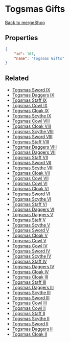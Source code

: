 # Togsmas Gifts

<no description available>

[Back to mergeShop](../merge-shops.md)

## Properties

```json
{
    "id": 101,
    "name": "Togsmas Gifts"
}
```

## Related

- [Togsmas Sword IX](../items/13125-togsmas-sword-ix.md)
- [Togsmas Daggers IX](../items/13126-togsmas-daggers-ix.md)
- [Togsmas Staff IX](../items/13127-togsmas-staff-ix.md)
- [Togsmas Cowl IX](../items/13128-togsmas-cowl-ix.md)
- [Togsmas Cloak IX](../items/13129-togsmas-cloak-ix.md)
- [Togsmas Scythe IX](../items/13130-togsmas-scythe-ix.md)
- [Togsmas Cowl VIII](../items/6382-togsmas-cowl-viii.md)
- [Togsmas Cloak VIII](../items/6375-togsmas-cloak-viii.md)
- [Togsmas Scythe VIII](../items/6347-togsmas-scythe-viii.md)
- [Togsmas Sword VIII](../items/6354-togsmas-sword-viii.md)
- [Togsmas Staff VIII](../items/6361-togsmas-staff-viii.md)
- [Togsmas Daggers VIII](../items/6368-togsmas-daggers-viii.md)
- [Togsmas Daggers VII](../items/6367-togsmas-daggers-vii.md)
- [Togsmas Staff VII](../items/6360-togsmas-staff-vii.md)
- [Togsmas Sword VII](../items/6353-togsmas-sword-vii.md)
- [Togsmas Scythe VII](../items/6346-togsmas-scythe-vii.md)
- [Togsmas Cloak VII](../items/6374-togsmas-cloak-vii.md)
- [Togsmas Cowl VII](../items/6381-togsmas-cowl-vii.md)
- [Togsmas Cowl VI](../items/6380-togsmas-cowl-vi.md)
- [Togsmas Cloak VI](../items/6373-togsmas-cloak-vi.md)
- [Togsmas Sword VI](../items/6352-togsmas-sword-vi.md)
- [Togsmas Scythe VI](../items/6345-togsmas-scythe-vi.md)
- [Togsmas Staff VI](../items/6359-togsmas-staff-vi.md)
- [Togsmas Daggers VI](../items/6366-togsmas-daggers-vi.md)
- [Togsmas Daggers V](../items/6365-togsmas-daggers-v.md)
- [Togsmas Staff V](../items/6358-togsmas-staff-v.md)
- [Togsmas Scythe V](../items/6344-togsmas-scythe-v.md)
- [Togsmas Sword V](../items/6351-togsmas-sword-v.md)
- [Togsmas Cloak V](../items/6372-togsmas-cloak-v.md)
- [Togsmas Cowl V](../items/6379-togsmas-cowl-v.md)
- [Togsmas Cowl IV](../items/6378-togsmas-cowl-iv.md)
- [Togsmas Sword IV](../items/6350-togsmas-sword-iv.md)
- [Togsmas Scythe IV](../items/6343-togsmas-scythe-iv.md)
- [Togsmas Staff IV](../items/6357-togsmas-staff-iv.md)
- [Togsmas Daggers IV](../items/6364-togsmas-daggers-iv.md)
- [Togsmas Cloak IV](../items/6371-togsmas-cloak-iv.md)
- [Togsmas Cloak III](../items/6370-togsmas-cloak-iii.md)
- [Togsmas Staff III](../items/6356-togsmas-staff-iii.md)
- [Togsmas Daggers III](../items/6363-togsmas-daggers-iii.md)
- [Togsmas Scythe III](../items/6342-togsmas-scythe-iii.md)
- [Togsmas Sword III](../items/6349-togsmas-sword-iii.md)
- [Togsmas Cowl III](../items/6377-togsmas-cowl-iii.md)
- [Togsmas Cowl II](../items/6376-togsmas-cowl-ii.md)
- [Togsmas Staff II](../items/6355-togsmas-staff-ii.md)
- [Togsmas Scythe II](../items/6341-togsmas-scythe-ii.md)
- [Togsmas Sword II](../items/6348-togsmas-sword-ii.md)
- [Togsmas Daggers II](../items/6362-togsmas-daggers-ii.md)
- [Togsmas Cloak II](../items/6369-togsmas-cloak-ii.md)

